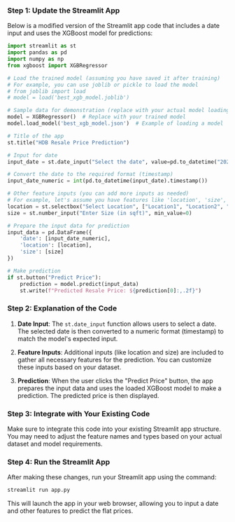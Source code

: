### Step 1: Update the Streamlit App

Below is a modified version of the Streamlit app code that includes a date input and uses the XGBoost model for predictions:

```python
import streamlit as st
import pandas as pd
import numpy as np
from xgboost import XGBRegressor

# Load the trained model (assuming you have saved it after training)
# For example, you can use joblib or pickle to load the model
# from joblib import load
# model = load('best_xgb_model.joblib')

# Sample data for demonstration (replace with your actual model loading)
model = XGBRegressor()  # Replace with your trained model
model.load_model('best_xgb_model.json')  # Example of loading a model

# Title of the app
st.title("HDB Resale Price Prediction")

# Input for date
input_date = st.date_input("Select the date", value=pd.to_datetime("2023-01-01"))

# Convert the date to the required format (timestamp)
input_date_numeric = int(pd.to_datetime(input_date).timestamp())

# Other feature inputs (you can add more inputs as needed)
# For example, let's assume you have features like 'location', 'size', etc.
location = st.selectbox("Select Location", ["Location1", "Location2", "Location3"])  # Example locations
size = st.number_input("Enter Size (in sqft)", min_value=0)

# Prepare the input data for prediction
input_data = pd.DataFrame({
    'date': [input_date_numeric],
    'location': [location],
    'size': [size]
})

# Make prediction
if st.button("Predict Price"):
    prediction = model.predict(input_data)
    st.write(f"Predicted Resale Price: ${prediction[0]:,.2f}")

```

### Step 2: Explanation of the Code

1. **Date Input**: The `st.date_input` function allows users to select a date. The selected date is then converted to a numeric format (timestamp) to match the model's expected input.

2. **Feature Inputs**: Additional inputs (like location and size) are included to gather all necessary features for the prediction. You can customize these inputs based on your dataset.

3. **Prediction**: When the user clicks the "Predict Price" button, the app prepares the input data and uses the loaded XGBoost model to make a prediction. The predicted price is then displayed.

### Step 3: Integrate with Your Existing Code

Make sure to integrate this code into your existing Streamlit app structure. You may need to adjust the feature names and types based on your actual dataset and model requirements.

### Step 4: Run the Streamlit App

After making these changes, run your Streamlit app using the command:

```bash
streamlit run app.py
```

This will launch the app in your web browser, allowing you to input a date and other features to predict the flat prices.